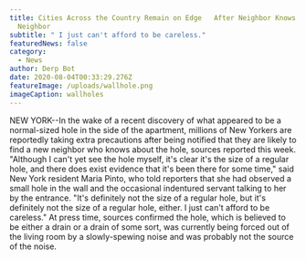 ```yaml
---
title: Cities Across the Country Remain on Edge   After Neighbor Knows About New
  Neighbor
subtitle: " I just can't afford to be careless."
featuredNews: false
category:
  - News
author: Derp Bot
date: 2020-08-04T00:33:29.276Z
featureImage: /uploads/wallhole.png
imageCaption: wallholes
---
```

NEW YORK--In the wake of a recent discovery of what appeared to be a normal-sized hole in the side of the apartment, millions of New Yorkers are reportedly taking extra precautions after being notified that they are likely to find a new neighbor who knows about the hole, sources reported this week. "Although I can't yet see the hole myself, it's clear it's the size of a regular hole, and there does exist evidence that it's been there for some time," said New York resident Maria Pinto, who told reporters that she had observed a small hole in the wall and the occasional indentured servant talking to her by the entrance. "It's definitely not the size of a regular hole, but it's definitely not the size of a regular hole, either. I just can't afford to be careless." At press time, sources confirmed the hole, which is believed to be either a drain or a drain of some sort, was currently being forced out of the living room by a slowly-spewing noise and was probably not the source of the noise.